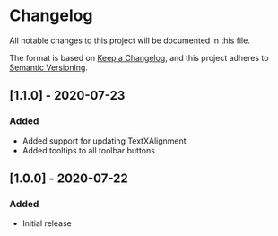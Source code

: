 # Changelog
All notable changes to this project will be documented in this file.

The format is based on [Keep a Changelog](https://keepachangelog.com/en/1.0.0/),
and this project adheres to [Semantic Versioning](https://semver.org/spec/v2.0.0.html).

## [1.1.0] - 2020-07-23
### Added
- Added support for updating TextXAlignment
- Added tooltips to all toolbar buttons

## [1.0.0] - 2020-07-22
### Added
- Initial release
